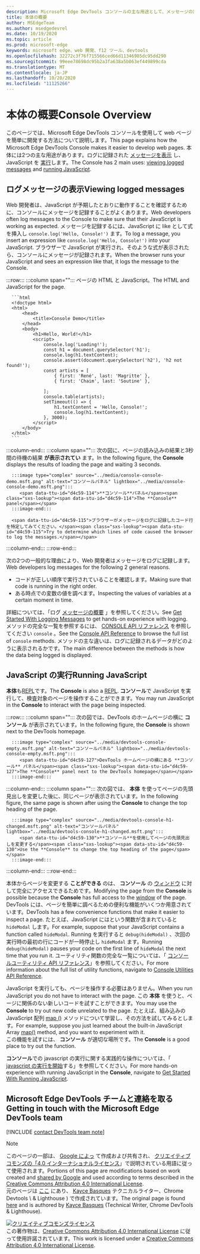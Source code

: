 ```yaml
---
description: Microsoft Edge DevTools コンソールの主な用途として、メッセージの記録と JavaScript の実行があります。
title: 本体の概要
author: MSEdgeTeam
ms.author: msedgedevrel
ms.date: 10/19/2020
ms.topic: article
ms.prod: microsoft-edge
keywords: microsoft edge、web 開発、f12 ツール、devtools
ms.openlocfilehash: 32272c3f76f715566ced66d11346985dc95dd290
ms.sourcegitcommit: 99eee78698dc95b2a3fa638a5b063ef449899cda
ms.translationtype: MT
ms.contentlocale: ja-JP
ms.lasthandoff: 10/20/2020
ms.locfileid: "11125266"
---
```

<!-- Copyright Kayce Basques 

   Licensed under the Apache License, Version 2.0 (the "License");
   you may not use this file except in compliance with the License.
   You may obtain a copy of the License at

       https://www.apache.org/licenses/LICENSE-2.0

   Unless required by applicable law or agreed to in writing, software
   distributed under the License is distributed on an "AS IS" BASIS,
   WITHOUT WARRANTIES OR CONDITIONS OF ANY KIND, either express or implied.
   See the License for the specific language governing permissions and
   limitations under the License.  -->

# <span data-ttu-id="d4c59-104">本体の概要</span><span class="sxs-lookup"><span data-stu-id="d4c59-104">Console Overview</span></span>  

  

<span data-ttu-id="d4c59-105">このページでは、Microsoft Edge DevTools コンソールを使用して web ページを簡単に開発する方法について説明します。</span><span class="sxs-lookup"><span data-stu-id="d4c59-105">This page explains how the Microsoft Edge DevTools Console makes it easier to develop web pages.</span></span>  <span data-ttu-id="d4c59-106">本体には2つの主な用途があります。ログに記録された [メッセージを表示](#viewing-logged-messages) し、JavaScript を [実行](#running-javascript)します。</span><span class="sxs-lookup"><span data-stu-id="d4c59-106">The Console has 2 main uses: [viewing logged messages](#viewing-logged-messages) and [running JavaScript](#running-javascript).</span></span>  

## <span data-ttu-id="d4c59-107">ログメッセージの表示</span><span class="sxs-lookup"><span data-stu-id="d4c59-107">Viewing logged messages</span></span>  

<span data-ttu-id="d4c59-108">Web 開発者は、JavaScript が予期したとおりに動作することを確認するために、コンソールにメッセージを記録することがよくあります。</span><span class="sxs-lookup"><span data-stu-id="d4c59-108">Web developers often log messages to the Console to make sure that their JavaScript is working as expected.</span></span>  <span data-ttu-id="d4c59-109">メッセージを記録するには、JavaScript に like として式を挿入し `console.log('Hello, Console!')` ます。</span><span class="sxs-lookup"><span data-stu-id="d4c59-109">To log a message, you insert an expression like `console.log('Hello, Console!')` into your JavaScript.</span></span>  <span data-ttu-id="d4c59-110">ブラウザーで JavaScript が実行され、そのような式が表示されたら、コンソールにメッセージが記録されます。</span><span class="sxs-lookup"><span data-stu-id="d4c59-110">When the browser runs your JavaScript and sees an expression like that, it logs the message to the Console.</span></span>  

:::row:::
   :::column span="":::
      <span data-ttu-id="d4c59-111">ページの HTML と JavaScript。</span><span class="sxs-lookup"><span data-stu-id="d4c59-111">The HTML and JavaScript for the page.</span></span>  
      
      ```html
      <!doctype html>
      <html>
          <head>
              <title>Console Demo</title>
          </head>
          <body>
              <h1>Hello, World!</h1>
              <script>
                  console.log('Loading!');
                  const h1 = document.querySelector('h1');
                  console.log(h1.textContent);
                  console.assert(document.querySelector('h2'), 'h2 not found!');
                  const artists = [
                      { first: 'René', last: 'Magritte' },
                      { first: 'Chaim', last: 'Soutine' },
                        
                  ];
                  console.table(artists);
                  setTimeout(() => {
                      h1.textContent = 'Hello, Console!';
                      console.log(h1.textContent);
                  }, 3000);
              </script>
          </body>
      </html>
      ```  
   :::column-end:::
   :::column span="":::
      <span data-ttu-id="d4c59-112">次の図に、ページの読み込みの結果と3秒間の待機の結果 **が表示されてい** ます。</span><span class="sxs-lookup"><span data-stu-id="d4c59-112">In the following figure, the **Console** displays the results of loading the page and waiting 3 seconds.</span></span>  
      
      :::image type="complex" source="../media/console-console-demo.msft.png" alt-text="コンソールパネル" lightbox="../media/console-console-demo.msft.png":::
         <span data-ttu-id="d4c59-114">**コンソール**パネル</span><span class="sxs-lookup"><span data-stu-id="d4c59-114">The **Console** panel</span></span>  
      :::image-end:::  
      
      <span data-ttu-id="d4c59-115">ブラウザーがメッセージをログに記録したコード行を特定してみてください。</span><span class="sxs-lookup"><span data-stu-id="d4c59-115">Try to determine which lines of code caused the browser to log the messages.</span></span>  
   :::column-end:::
:::row-end:::  

<span data-ttu-id="d4c59-116">次の2つの一般的な理由により、Web 開発者はメッセージをログに記録します。</span><span class="sxs-lookup"><span data-stu-id="d4c59-116">Web developers log messages for the following 2 general reasons.</span></span>  

*   <span data-ttu-id="d4c59-117">コードが正しい順序で実行されていることを確認します。</span><span class="sxs-lookup"><span data-stu-id="d4c59-117">Making sure that code is running in the right order.</span></span>  
*   <span data-ttu-id="d4c59-118">ある時点での変数の値を調べます。</span><span class="sxs-lookup"><span data-stu-id="d4c59-118">Inspecting the values of variables at a certain moment in time.</span></span>  

<span data-ttu-id="d4c59-119">詳細については、「ログ [メッセージの概要][DevtoolsConsoleLoggingMessages] 」を参照してください。</span><span class="sxs-lookup"><span data-stu-id="d4c59-119">See [Get Started With Logging Messages][DevtoolsConsoleLoggingMessages] to get hands-on experience with logging.</span></span>  <span data-ttu-id="d4c59-120">メソッドの完全な一覧を参照するには、 [CONSOLE API リファレンス][DevToolsConsoleAPI] を参照してください `console` 。</span><span class="sxs-lookup"><span data-stu-id="d4c59-120">See the [Console API Reference][DevToolsConsoleAPI] to browse the full list of `console` methods.</span></span>  <span data-ttu-id="d4c59-121">メソッドの主な違いは、ログに記録されるデータがどのように表示されるかです。</span><span class="sxs-lookup"><span data-stu-id="d4c59-121">The main difference between the methods is how the data being logged is displayed.</span></span>  

## <span data-ttu-id="d4c59-122">JavaScript の実行</span><span class="sxs-lookup"><span data-stu-id="d4c59-122">Running JavaScript</span></span>  

<span data-ttu-id="d4c59-123">**本体**も[REPL][WikiREPLoop]です。</span><span class="sxs-lookup"><span data-stu-id="d4c59-123">The **Console** is also a [REPL][WikiREPLoop].</span></span>  <span data-ttu-id="d4c59-124">**コンソール**で JavaScript を実行して、検査対象のページを操作することができます。</span><span class="sxs-lookup"><span data-stu-id="d4c59-124">You may run JavaScript in the **Console** to interact with the page being inspected.</span></span>   

:::row:::
   :::column span="":::
      <span data-ttu-id="d4c59-125">次の図では、DevTools のホームページの横に **コンソール** が表示されています。</span><span class="sxs-lookup"><span data-stu-id="d4c59-125">In the following figure, the **Console** is shown next to the DevTools homepage.</span></span>  
      
      :::image type="complex" source="../media/devtools-console-empty.msft.png" alt-text="コンソールパネル" lightbox="../media/devtools-console-empty.msft.png":::
         <span data-ttu-id="d4c59-127">DevTools ホームページの横にある **コンソール** パネル</span><span class="sxs-lookup"><span data-stu-id="d4c59-127">The **Console** panel next to the DevTools homepage</span></span>  
      :::image-end:::  
   :::column-end:::
   :::column span="":::
      <span data-ttu-id="d4c59-128">次の図では、 **本体** を使ってページの先頭見出しを変更した後に、同じページが表示されています。</span><span class="sxs-lookup"><span data-stu-id="d4c59-128">In the following figure, the same page is shown after using the **Console** to change the top heading of the page.</span></span>
      
      :::image type="complex" source="../media/devtools-console-h1-changed.msft.png" alt-text="コンソールパネル" lightbox="../media/devtools-console-h1-changed.msft.png":::
         <span data-ttu-id="d4c59-130">**コンソール**を使用してページの先頭見出しを変更する</span><span class="sxs-lookup"><span data-stu-id="d4c59-130">Use the **Console** to change the top heading of the page</span></span>  
      :::image-end:::  
   :::column-end:::
:::row-end:::

<span data-ttu-id="d4c59-131">本体からページを変更する **ことができる** のは、 **コンソール** の [ウィンドウ][MDNWindow] に対して完全にアクセスできるためです。</span><span class="sxs-lookup"><span data-stu-id="d4c59-131">Modifying the page from the **Console** is possible because the **Console** has full access to the [window][MDNWindow] of the page.</span></span>  <span data-ttu-id="d4c59-132">DevTools には、ページを簡単に調べるための便利な機能がいくつか用意されています。</span><span class="sxs-lookup"><span data-stu-id="d4c59-132">DevTools has a few convenience functions that make it easier to inspect a page.</span></span>  <span data-ttu-id="d4c59-133">たとえば、JavaScript にはという関数が含まれていると `hideModal` します。</span><span class="sxs-lookup"><span data-stu-id="d4c59-133">For example, suppose that your JavaScript contains a function called `hideModal`.</span></span>  <span data-ttu-id="d4c59-134">Running を実行すると `debug(hideModal)` 、次回の実行時の最初の行にコードが一時停止し `hideModal` ます。</span><span class="sxs-lookup"><span data-stu-id="d4c59-134">Running `debug(hideModal)` pauses your code on the first line of `hideModal` the next time that you run it.</span></span>  <span data-ttu-id="d4c59-135">ユーティリティ関数の完全な一覧については、「 [コンソールユーティリティ API リファレンス][DevtoolsConsoleUtilitiesDebug]」を参照してください。</span><span class="sxs-lookup"><span data-stu-id="d4c59-135">For more information about the full list of utility functions, navigate to [Console Utilities API Reference][DevtoolsConsoleUtilitiesDebug].</span></span>  

<span data-ttu-id="d4c59-136">JavaScript を実行しても、ページを操作する必要はありません。</span><span class="sxs-lookup"><span data-stu-id="d4c59-136">When you run JavaScript you do not have to interact with the page.</span></span>  <span data-ttu-id="d4c59-137">この **本体** を使うと、ページに関係のない新しいコードを試すことができます。</span><span class="sxs-lookup"><span data-stu-id="d4c59-137">You may use the **Console** to try out new code unrelated to the page.</span></span>  <span data-ttu-id="d4c59-138">たとえば、組み込みの JavaScript 配列 [map ()][MDNMap] メソッドについて学習し、その方法を試してみるとします。</span><span class="sxs-lookup"><span data-stu-id="d4c59-138">For example, suppose you just learned about the built-in JavaScript Array [map()][MDNMap] method, and you want to experiment with it.</span></span>  
<span data-ttu-id="d4c59-139">この機能を試すには、 **コンソール** が適切な場所です。</span><span class="sxs-lookup"><span data-stu-id="d4c59-139">The **Console** is a good place to try out the function.</span></span>  

<span data-ttu-id="d4c59-140">**コンソール**での javascript の実行に関する実践的な操作については、「 [javascript の実行を開始][DevtoolsConsoleRunningJavascript]する」を参照してください。</span><span class="sxs-lookup"><span data-stu-id="d4c59-140">For more hands-on experience with running JavaScript in the **Console**, navigate to [Get Started With Running JavaScript][DevtoolsConsoleRunningJavascript].</span></span>  

## <span data-ttu-id="d4c59-141">Microsoft Edge DevTools チームと連絡を取る</span><span class="sxs-lookup"><span data-stu-id="d4c59-141">Getting in touch with the Microsoft Edge DevTools team</span></span>  

[!INCLUDE [contact DevTools team note](../includes/contact-devtools-team-note.md)]  

<!-- links -->  

[DevToolsConsoleAPI]: ./api.md "コンソール API リファレンス |Microsoft ドキュメント"  
[DevtoolsConsoleLoggingMessages]: ./log.md "コンソールでのメッセージの記録を開始する |Microsoft ドキュメント"  
[DevtoolsConsoleRunningJavascript]: ./javascript.md "本体の JavaScript の実行を開始する |Microsoft ドキュメント"  
[DevtoolsConsoleUtilitiesDebug]: ./utilities.md#debug "デバッグ-本体ユーティリティー API リファレンス |Microsoft ドキュメント"  

[MDNMap]: https://developer.mozilla.org/docs/Web/JavaScript/Reference/Global_Objects/Array/map "配列. .map () |MDN"  
[MDNWindow]: https://developer.mozilla.org/docs/Web/API/Window "Window |MDN"  

[WikiREPLoop]: https://en.wikipedia.org/wiki/Read%E2%80%93eval%E2%80%93print_loop "読み取り– eval – print loop-Wikipedia"  

> [!NOTE]
> <span data-ttu-id="d4c59-149">このページの一部は、 [Google によっ][GoogleSitePolicies] て作成および共有され、 [クリエイティブコモンズの「4.0 インターナショナルライセンス][CCA4IL]」で説明されている用語に従って使用されます。</span><span class="sxs-lookup"><span data-stu-id="d4c59-149">Portions of this page are modifications based on work created and [shared by Google][GoogleSitePolicies] and used according to terms described in the [Creative Commons Attribution 4.0 International License][CCA4IL].</span></span>  
> <span data-ttu-id="d4c59-150">元のページは [ここ](https://developers.google.com/web/tools/chrome-devtools/console/index) にあり、 [Kayce Basques][KayceBasques] テクニカルライター、Chrome Devtools \ & Lighthouse \) で作成されています。</span><span class="sxs-lookup"><span data-stu-id="d4c59-150">The original page is found [here](https://developers.google.com/web/tools/chrome-devtools/console/index) and is authored by [Kayce Basques][KayceBasques] \(Technical Writer, Chrome DevTools \& Lighthouse\).</span></span>  

[![クリエイティブコモンズライセンス][CCby4Image]][CCA4IL]  
<span data-ttu-id="d4c59-152">この著作物は、[Creative Commons Attribution 4.0 International License][CCA4IL] に従って使用許諾されています。</span><span class="sxs-lookup"><span data-stu-id="d4c59-152">This work is licensed under a [Creative Commons Attribution 4.0 International License][CCA4IL].</span></span>  

[CCA4IL]: https://creativecommons.org/licenses/by/4.0  
[CCby4Image]: https://i.creativecommons.org/l/by/4.0/88x31.png  
[GoogleSitePolicies]: https://developers.google.com/terms/site-policies  
[KayceBasques]: https://developers.google.com/web/resources/contributors/kaycebasques  
